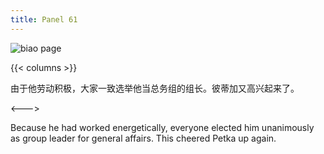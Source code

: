 ```yaml
---
title: Panel 61
---
```


 ![biao page](./../../../images/biao/seifert0726_biao_0055_061.jpg)

{{< columns >}}



由于他劳动积极，大家一致选举他当总务组的组长。彼蒂加又高兴起来了。

<--->


Because he had worked energetically, everyone elected him unanimously as group leader for general affairs. This cheered Petka up again.